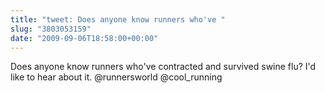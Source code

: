 ```yaml
---
title: "tweet: Does anyone know runners who've "
slug: "3803053159"
date: "2009-09-06T18:58:00+00:00"
---
```

Does anyone know runners who've contracted and survived swine flu? I'd like to hear about it. @runnersworld @cool_running